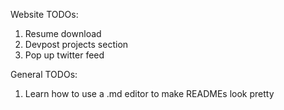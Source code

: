 Website TODOs:

1. Resume download
2. Devpost projects section
3. Pop up twitter feed


General TODOs:

1. Learn how to use a .md editor to make READMEs look pretty